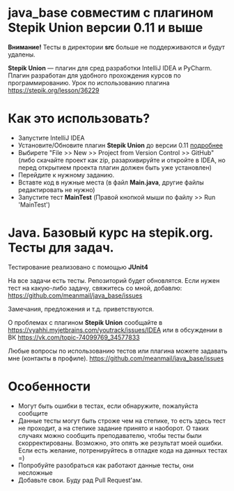 # java_base совместим с плагином Stepik Union версии 0.11 и выше
**Внимание!** Тесты в директории **src** больше не поддерживаются и будут удалены.

**Stepik Union** — плагин для сред разработки IntelliJ IDEA и PyCharm. Плагин разработан для удобного прохождения курсов по программированию. Урок по использованию плагина https://stepik.org/lesson/36229

# Как это использовать?

- Запустите IntelliJ IDEA
- Установите/Обновите плагин **Stepik Union** до версии 0.11 [подробнее](https://github.com/StepicOrg/intellij-plugins/wiki/%D0%A3%D1%81%D1%82%D0%B0%D0%BD%D0%BE%D0%B2%D0%BA%D0%B0-%D0%B8-%D0%BD%D0%B0%D1%81%D1%82%D1%80%D0%BE%D0%B9%D0%BA%D0%B0)
- Выбирете "File >> New >> Project from Version Control >> GitHub" (либо скачайте проект как zip, разархивируйте и откройте в IDEA, но перед открытием проекта плагин должен быть уже установлен)
- Перейдите к нужному заданию.
- Вставте код в нужные места (в файл **Main.java**, другие файлы редактировать не нужно)
- Запустите тест **MainTest** (Правой кнопкой мыши по файлу >> Run 'MainTest')

# Java. Базовый курс на stepik.org. Тесты для задач.

Тестирование реализовано с помощью **JUnit4**

На все задачи есть тесты. Репозиторий будет обновлятся.
Если нужен тест на какую-либо задачу, свяжитесь со мной, добавлю: https://github.com/meanmail/java_base/issues

Замечания, предложения и т.д. приветствуются.

О проблемах с плагином **Stepik Union** сообщайте в 
https://vyahhi.myjetbrains.com/youtrack/issues/IDEA
или в обсуждении в ВК https://vk.com/topic-74099769_34577833

Любые вопросы по использованию тестов или плагина можете задавать мне (контакты в профиле).
https://github.com/meanmail/java_base/issues

# Особенности

- Могут быть ошибки в тестах, если обнаружите, пожалуйста сообщите
- Данные тесты могут быть строже чем на степике, то есть здесь тест не проходит, а на степике задание принято и наоборот. 
О таких случаях можно сообщить преподавателю, чтобы тесты были скорректированы. Возможно, это опять же результат моей ошибки. Если есть желание, потренируйтесь в отладке кода на данных тестах =)
- Попробуйте разобраться как работают данные тесты, они несложные
- Добавьте свои. Буду рад Pull Request'ам.
